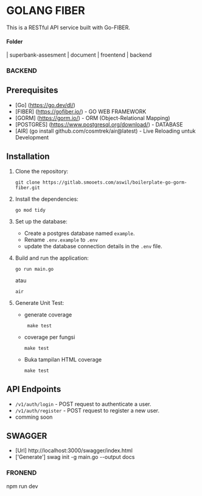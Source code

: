 # GOLANG FIBER

This is a RESTful API service built with Go-FIBER.

#### Folder
 | superbank-assesment
    | document
    | froentend
    | backend

### BACKEND

## Prerequisites

- [Go]  (https://go.dev/dl/)
- [FIBER] (https://gofiber.io/) - GO WEB FRAMEWORK
- [GORM]  (https://gorm.io/) - ORM (Object-Relational Mapping)
- [POSTGRES]  (https://www.postgresql.org/download/) - DATABASE
- [AIR] (go install github.com/cosmtrek/air@latest) - Live Reloading untuk Development

## Installation

1. Clone the repository:

    ```shell
    git clone https://gitlab.smooets.com/aswil/boilerplate-go-gorm-fiber.git
    ```

2. Install the dependencies:

    ```shell
    go mod tidy
    ```

3. Set up the database:

    - Create a postgres database named `example`.
    - Rename `.env.example` to `.env`
    - update the database connection details in the `.env` file.

4. Build and run the application:

    ```shell
    go run main.go
    ```
    atau

    ```shell
    air
    ```
5. Generate Unit Test:
    - generate coverage
        ```shell
         make test
        ```
    - coverage per fungsi
         ```shell
         make test
        ```
    - Buka tampilan HTML coverage
         ```shell
         make test
        ```


## API Endpoints
- `/v1/auth/login` - POST request to authenticate a user.
- `/v1/auth/register` - POST request to register a new user.
- comming soon

## SWAGGER

- [Url] http://localhost:3000/swagger/index.html
- ['Generate'] swag init -g main.go --output docs



### FRONEND

npm run dev




